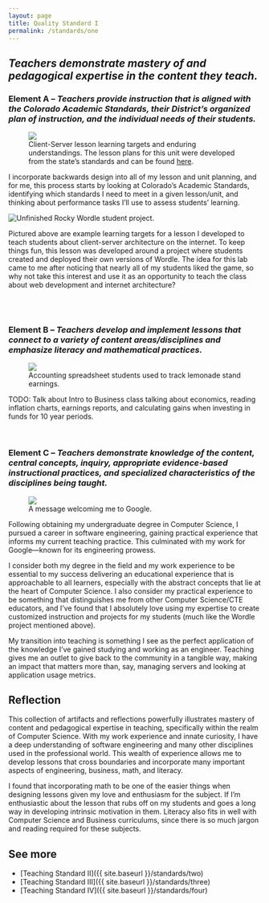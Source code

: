 ```yaml
---
layout: page
title: Quality Standard I
permalink: /standards/one
---
```


## _Teachers demonstrate mastery of and pedagogical expertise in the content they teach._

### Element A – _Teachers provide instruction that is aligned with the Colorado Academic Standards, their District’s organized plan of instruction, and the individual needs of their students._

<figure>
	<img src="{{ site.baseurl }}/images/client-server-lesson.png">
	<figcaption>Client-Server lesson learning targets and enduring understandings. The lesson plans for this unit were developed from the state’s standards and can be found <a href="https://drive.google.com/drive/folders/1wfnyN2uteld8psmBlKYPwbFbyTGA5py2?usp=drive_link">here</a>.</figcaption>
</figure>

I incorporate backwards design into all of my lesson and unit planning, and for me, this process starts by looking at Colorado’s Academic Standards, identifying which standards I need to meet in a given lesson/unit, and thinking about performance tasks I’ll use to assess students’ learning.

<img class="inline-image right" src="{{ site.baseurl }}/images/rocky-wordle.png" alt="Unfinished Rocky Wordle student project.">

Pictured above are example learning targets for a lesson I developed to teach students about client-server architecture on the internet. To keep things fun, this lesson was developed around a project where students created and deployed their own versions of Wordle. The idea for this lab came to me after noticing that nearly all of my students liked the game, so why not take this interest and use it as an opportunity to teach the class about web development and internet architecture?

<br>
<br>

### Element B – _Teachers develop and implement lessons that connect to a variety of content areas/disciplines and emphasize literacy and mathematical practices._

<figure>
	<img src="{{ site.baseurl }}/images/accounting-sheet.png">
	<figcaption>Accounting spreadsheet students used to track lemonade stand earnings.</figcaption>
</figure>

TODO: Talk about Intro to Business class talking about economics, reading inflation charts, earnings reports, and calculating gains when investing in funds for 10 year periods.

<br>

### Element C – _Teachers demonstrate knowledge of the content, central concepts, inquiry, appropriate evidence-based instructional practices, and specialized characteristics of the disciplines being taught._

<figure>
	<img src="{{ site.baseurl }}/images/welcome-to-google.jpg">
	<figcaption>A message welcoming me to Google.</figcaption>
</figure>

Following obtaining my undergraduate degree in Computer Science, I pursued a career in software engineering, gaining practical experience that informs my current teaching practice. This culminated with my work for Google—known for its engineering prowess.

I consider both my degree in the field and my work experience to be essential to my success delivering an educational experience that is approachable to all learners, especially with the abstract concepts that lie at the heart of Computer Science. I also consider my practical experience to be something that distinguishes me from other Computer Science/CTE educators, and I’ve found that I absolutely love using my expertise to create customized instruction and projects for my students (much like the Wordle project mentioned above).

My transition into teaching is something I see as the perfect application of the knowledge I’ve gained studying and working as an engineer. Teaching gives me an outlet to give back to the community in a tangible way, making an impact that matters more than, say, managing servers and looking at application usage metrics.

## Reflection

This collection of artifacts and reflections powerfully illustrates mastery of content and pedagogical expertise in teaching, specifically within the realm of Computer Science. With my work experience and innate curiosity, I have a deep understanding of software engineering and many other disciplines used in the professional world. This wealth of experience allows me to develop lessons that cross boundaries and incorporate many important aspects of engineering, business, math, and literacy.

I found that incorporating math to be one of the easier things when designing lessons given my love and enthusiasm for the subject. If I’m enthusiastic about the lesson that rubs off on my students and goes a long way in developing intrinsic motivation in them. Literacy also fits in well with Computer Science and Business curriculums, since there is so much jargon and reading required for these subjects.


## See more

- [Teaching Standard II]({{ site.baseurl }}/standards/two)
- [Teaching Standard III]({{ site.baseurl }}/standards/three)
- [Teaching Standard IV]({{ site.baseurl }}/standards/four)
